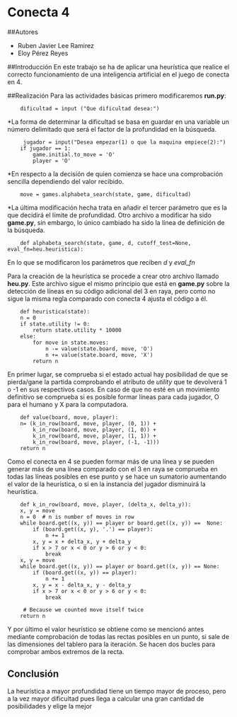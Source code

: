 # Conecta 4
##Autores
* Ruben Javier Lee Ramirez
* Eloy Pérez Reyes

##Introducción
En este trabajo se ha de aplicar una heurística que realice el correcto funcionamiento de una inteligencia artificial en el juego de conecta en 4.

##Realización
Para las actividades básicas primero modificaremos **run.py**:  
```{language:Python}
    dificultad = input ("Que dificultad desea:")
```
  *La forma de determinar la dificultad se basa en guardar en una variable un número delimitado que será el factor de la profundidad en la búsqueda.
```{language:Python}
     jugador = input("Desea empezar(1) o que la maquina empiece(2):")
    if jugador == 1:
        game.initial.to_move = 'O'
        player = 'O'
```
  *En respecto a la decisión de quien comienza se hace una comprobación sencilla dependiendo del valor recibido.
```{language:Python}
    move = games.alphabeta_search(state, game, dificultad)
```
  *La última modificación hecha trata en añadir el tercer parámetro que es la que decidirá el límite de profundidad.
Otro archivo a modificar ha sido **game.py**, sin embargo, lo único cambiado ha sido la línea de definición de la búsqueda.

```{language:Python}
    def alphabeta_search(state, game, d, cutoff_test=None, eval_fn=heu.heuristica):
```
  En lo que se modificaron los parámetros que reciben *d* y *eval_fn*
  
Para la creación de la heurística se procede a crear otro archivo llamado **heu.py**. Este archivo sigue el mismo principio que está en **game.py** sobre la detección de líneas en su código adicional del 3 en raya, pero como no sigue la misma regla comparado con conecta 4 ajusta el código a él.
```{language:Python}
    def heuristica(state):
    n = 0
    if state.utility != 0:
        return state.utility * 10000
    else:
        for move in state.moves:
            n -= value(state.board, move, 'O')
            n += value(state.board, move, 'X')
        return n
```
  En primer lugar, se comprueba si el estado actual hay posibilidad de que se pierda/gane la partida comprobando el atributo de *utility* que te devolverá 1 o -1 en sus respectivos casos. En caso de que no esté en un movimiento definitivo se comprueba si es posible formar líneas para cada jugador, O para el humano y X para la computadora.
```{language:Python}
    def value(board, move, player):
    n= (k_in_row(board, move, player, (0, 1)) +
        k_in_row(board, move, player, (1, 0)) +
        k_in_row(board, move, player, (1, 1)) +
        k_in_row(board, move, player, (-1, -1)))
    return n
```
  Como el conecta en 4 se pueden formar más de una línea y se pueden generar más de una línea comparado con el 3 en raya se comprueba en todas las líneas posibles en ese punto y se hace un sumatorio aumentando el valor de la heurística, o si en la instancia del jugador disminuirá la heurística.
```{language:Python}
    def k_in_row(board, move, player, (delta_x, delta_y)):
    x, y = move
    n = 0  # n is number of moves in row
    while board.get((x, y)) == player or board.get((x, y)) ==  None:
        if (board.get((x, y), '.') == player):
            n += 1
        x, y = x + delta_x, y + delta_y
        if x > 7 or x < 0 or y > 6 or y < 0:
            break
    x, y = move
    while board.get((x, y)) == player or board.get((x, y)) == None:
        if (board.get((x, y)) == player):
            n += 1
        x, y = x - delta_x, y - delta_y
        if x > 7 or x < 0 or y > 6 or y < 0:
            break

     # Because we counted move itself twice
    return n
```
Y por último el valor heurístico se obtiene como se mencionó antes mediante comprobación de todas las rectas posibles en un punto, si sale de las dimensiones del tablero para la iteración. Se hacen dos bucles para comprobar ambos extremos de la recta.
## Conclusión
La heurística a mayor profundidad tiene un tiempo mayor de proceso, pero a la vez mayor dificultad pues llega a calcular una gran cantidad de posibilidades y elige la mejor

